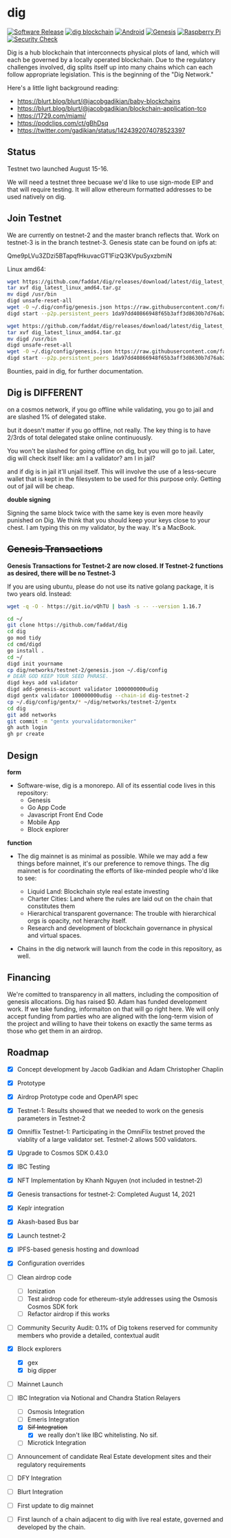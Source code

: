 # dig

[![Software Release](https://github.com/notional-labs/dig/actions/workflows/release.yml/badge.svg)](https://github.com/notional-labs/dig/actions/workflows/release.yml)
[![dig blockchain](https://github.com/notional-labs/dig/actions/workflows/build.yml/badge.svg)](https://github.com/notional-labs/dig/actions/workflows/build.yml)
[![Android](https://github.com/notional-labs/dig/actions/workflows/flutter.yml/badge.svg)](https://github.com/notional-labs/dig/actions/workflows/flutter.yml)
[![Genesis](https://github.com/notional-labs/dig/actions/workflows/main.yml/badge.svg)](https://github.com/notional-labs/dig/actions/workflows/main.yml)
[![Raspberry Pi](https://github.com/notional-labs/dig/actions/workflows/pi.yml/badge.svg)](https://github.com/notional-labs/dig/actions/workflows/pi.yml)
[![Security Check](https://github.com/notional-labs/dig/actions/workflows/codeql-analysis.yml/badge.svg)](https://github.com/notional-labs/dig/actions/workflows/codeql-analysis.yml)

Dig is a hub blockchain that interconnects physical plots of land, which will each be governed by a locally operated blockchain.  Due to the regulatory challenges involved, dig splits itself up into many chains which can each follow appropriate legislation.  This is the beginning of the "Dig Network."


Here's a little light background reading:

* https://blurt.blog/blurt/@jacobgadikian/baby-blockchains
* https://blurt.blog/blurt/@jacobgadikian/blockchain-application-tco
* https://1729.com/miami/
* https://podclips.com/ct/gBhDsq
* https://twitter.com/gadikian/status/1424392074078523397


## Status
Testnet two launched August 15-16.

We will need a testnet three becuase we'd like to use sign-mode EIP and that will require testing.  It will allow ethereum formatted addresses to be used natively on dig.



## Join Testnet

We are currently on testnet-2 and the master branch reflects that.  Work on testnet-3 is in the branch testnet-3.  Genesis state can be found on ipfs at:

Qme9pLVu3ZDzi5BTapqfHkuvacGT1FizQ3KVpuSyxzbmiN

Linux amd64:

```bash
wget https://github.com/faddat/dig/releases/download/latest/dig_latest_linux_amd64.tar.gz
tar xvf dig_latest_linux_amd64.tar.gz
mv digd /usr/bin
digd unsafe-reset-all
wget -O ~/.dig/config/genesis.json https://raw.githubusercontent.com/faddat/dig/master/networks/testnet-2/genesis.json
digd start --p2p.persistent_peers 1da97dd40866948f65b3aff3d8630b7d76ab20ea@95.217.196.54:2090
```

```bash
wget https://github.com/faddat/dig/releases/download/latest/dig_latest_linux_arm64.tar.gz
tar xvf dig_latest_linux_amd64.tar.gz
mv digd /usr/bin
digd unsafe-reset-all
wget -O ~/.dig/config/genesis.json https://raw.githubusercontent.com/faddat/dig/master/networks/testnet-2/genesis.json
digd start --p2p.persistent_peers 1da97dd40866948f65b3aff3d8630b7d76ab20ea@95.217.196.54:2090
```

Bounties, paid in dig, for further documentation.


## Dig is DIFFERENT

on a cosmos network, if you go offline while validating, you go to jail and are slashed 1% of delegated stake.

but it doesn't matter if you go offline, not really.  The key thing is to have 2/3rds of total delegated stake online continuously.

You won't be slashed for going offline on dig, but you will go to jail.  Later, dig will check itself like: am I a validator?  am I in jail?

and if dig is in jail it'll unjail itself.  This will involve the use of a less-secure wallet that is kept in the filesystem to be used for this purpose only.  Getting out of jail will be cheap.  

**double signing**

Signing the same block twice with the same key is even more heavily punished on Dig.  We think that you should keep your keys close to your chest.  I am typing this on my validator, by the way.  It's a MacBook.  



## ~~Genesis Transactions~~
**Genesis Transactions for Testnet-2 are now closed.  If Testnet-2 functions as desired, there will be no Testnet-3**

If you are using ubuntu, please do not use its native golang package, it is two years old.  Instead:

```bash
wget -q -O - https://git.io/vQhTU | bash -s -- --version 1.16.7
```

```bash
cd ~/
git clone https://github.com/faddat/dig
cd dig
go mod tidy
cd cmd/digd
go install .
cd ~/
digd init yourname
cp dig/networks/testnet-2/genesis.json ~/.dig/config
# DEAR GOD KEEP YOUR SEED PHRASE.
digd keys add validator
digd add-genesis-account validator 1000000000udig
digd gentx validator 100000000udig --chain-id dig-testnet-2
cp ~/.dig/config/gentx/* ~/dig/networks/testnet-2/gentx
cd dig
git add networks
git commit -m "gentx yourvalidatormoniker"
gh auth login
gh pr create
```

## Design

**form**
* Software-wise, dig is a monorepo.  All of its essential code lives in this repository:
  * Genesis
  * Go App Code
  * Javascript Front End Code
  * Mobile App
  * Block explorer

**function**
* The dig mainnet is as minimal as possible.  While we may add a few things before mainnet, it's our preference to remove things.  The dig mainnet is for coordinating the efforts of like-minded people who'd like to see:
  * Liquid Land: Blockchain style real estate investing
  * Charter Cities: Land where the rules are laid out on the chain that constitutes them
  * Hierarchical transparent governance: The trouble with hierarchical orgs is opacity, not hierarchy itself.
  * Research and development of blockchain governance in physical and virtual spaces.    


* Chains in the dig network will launch from the code in this repository, as well.   


## Financing

We're comitted to transparency in all matters, including the composition of genesis allocations.  Dig has raised $0.  Adam has funded development work.  If we take funding, informaiton on that will go right here.  We will only accept funding from parties who are aligned with the long-term vision of the project and willing to have their tokens on exactly the same terms as those who get them in an airdrop.

## Roadmap

- [x] Concept development by Jacob Gadikian and Adam Christopher Chaplin
- [x] Prototype
- [x] Airdrop Prototype code and OpenAPI spec
- [x] Testnet-1:  Results showed that we needed to work on the genesis parameters in Testnet-2
- [x] Omniflix Testnet-1: Participating in the OmniFlix testnet proved the viablity of a large validator set.  Testnet-2 allows 500 validators.
- [x] Upgrade to Cosmos SDK 0.43.0
- [x] IBC Testing
- [x] NFT Implementation by Khanh Nguyen (not included in testnet-2)
- [x] Genesis transactions for testnet-2: Completed August 14, 2021
- [x] Keplr integration
- [x] Akash-based Bus bar
- [x] Launch testnet-2
- [x] IPFS-based genesis hosting and download
- [x] Configuration overrides
- [ ] Clean airdrop code
  - [ ] Ionization
  - [ ] Test airdrop code for ethereum-style addresses using the Osmosis Cosmos SDK fork
  - [ ] Refactor airdrop if this works
- [ ] Community Security Audit: 0.1% of Dig tokens reserved for community members who provide a detailed, contextual audit
- [x] Block explorers
  - [x] gex
  - [x] big dipper
- [ ] Mainnet Launch
- [ ] IBC Integration via Notional and Chandra Station Relayers
  - [ ] Osmosis Integration
  - [ ] Emeris Integration
  - [x] ~~Sif Integration~~
    - [x] we really don't like IBC whitelisting.  No sif.
  - [ ] Microtick Integration
- [ ] Announcement of candidate Real Estate development sites and their regulatory requirements


- [ ] DFY Integration
- [ ] Blurt Integration
- [ ] First update to dig mainnet
- [ ] First launch of a chain adjacent to dig with live real estate, governed and developed by the chain.
